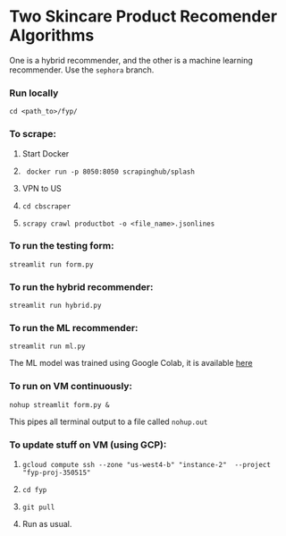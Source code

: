 # Two Skincare Product Recomender Algorithms
One is a hybrid recommender, and the other is a machine learning recommender. Use the ```sephora``` branch.
### Run locally
``` cd <path_to>/fyp/ ```

### To scrape:
1. Start Docker

2. ``` docker run -p 8050:8050 scrapinghub/splash```

3. VPN to US

4. ```cd cbscraper``` 

5. ```scrapy crawl productbot -o <file_name>.jsonlines```

### To run the testing form:
```streamlit run form.py```

### To run the hybrid recommender:
```streamlit run hybrid.py```

### To run the ML recommender:
```streamlit run ml.py```

The ML model was trained using Google Colab, it is available [here](https://colab.research.google.com/drive/1MedeIX4qDW2akEfw2tL6m0SPi6N0-gMW?usp=sharing)

### To run on VM continuously:
```nohup streamlit form.py &``` 

This pipes all terminal output to a file called ```nohup.out```

### To update stuff on VM (using GCP):
1. ```gcloud compute ssh --zone "us-west4-b" "instance-2"  --project "fyp-proj-350515"```

2. ```cd fyp```

3. ```git pull```

4. Run as usual.
